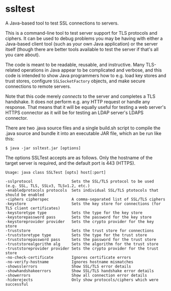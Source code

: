 # ssltest
A Java-based tool to test SSL connections to servers.

This is a command-line tool to test server support for TLS protocols and ciphers. It can be used to debug problems you may be having with either a Java-based client tool (such as your own Java application) or the server itself (though there are better tools available to test the server if that's all you care about).

The code is meant to be readable, reusable, and instructive. Many TLS-related operations in Java appear to be complicated and verbose, and this code is intended to show Java programmers how to e.g. load key stores and trust stores, configure `SSLSocketFactory` objects, and make secure connections to remote servers.

Note that this code merely *connects* to the server and completes a TLS handshake. It does not perform e.g. any HTTP request or handle any response. That means that it will be equally useful for testing a web server's HTTPS connector as it will be for testing an LDAP server's LDAPS connector.

There are two .java source files and a single build.sh script to compile the .java source and bundle it into an executable JAR file, which an be run like this:

```
$ java -jar ssltest.jar [options]
```

The options SSLTest accepts are as follows. Only the hostname of the target server is required, and the default port is 443 (HTTPS).

```
Usage: java class SSLTest [opts] host[:port]

-sslprotocol                 Sets the SSL/TLS protocol to be used (e.g. SSL, TLS, SSLv3, TLSv1.2, etc.)
-enabledprotocols protocols  Sets individual SSL/TLS ptotocols that should be enabled
-ciphers cipherspec          A comma-separated list of SSL/TLS ciphers
-keystore                    Sets the key store for connections (for TLS client certificates)
-keystoretype type           Sets the type for the key store
-keystorepassword pass       Sets the password for the key store
-keystoreprovider provider   Sets the crypto provider for the key store
-truststore                  Sets the trust store for connections
-truststoretype type         Sets the type for the trust store
-truststorepassword pass     Sets the password for the trust store
-truststorealgorithm alg     Sets the algorithm for the trust store
-truststoreprovider provider Sets the crypto provider for the trust store
-no-check-certificate        Ignores certificate errors
-no-verify-hostname          Ignores hostname mismatches
-showsslerrors               Show SSL/TLS error details
-showhandshakeerrors         Show SSL/TLS handshake error details
-showerrors                  Show all connection error details
-hiderejects                 Only show protocols/ciphers which were successful
```
